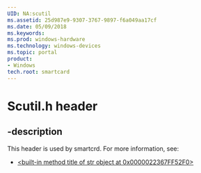 ```yaml
---
UID: NA:scutil
ms.assetid: 25d987e9-9307-3767-9897-f6a049aa17cf
ms.date: 05/09/2018
ms.keywords: 
ms.prod: windows-hardware
ms.technology: windows-devices
ms.topic: portal
product:
- Windows
tech.root: smartcard
---
```


# Scutil.h header


## -description


This header is used by smartcrd. For more information, see:

- [<built-in method title of str object at 0x0000022367FF52F0>](../_smartcrd/index.md)
